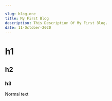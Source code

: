 ```yaml
---

slug: blog-one
title: My First Blog
description: This Description Of My First Blog.
date: 11-October-2020
---
```


# h1

## h2

### h3

Normal text

